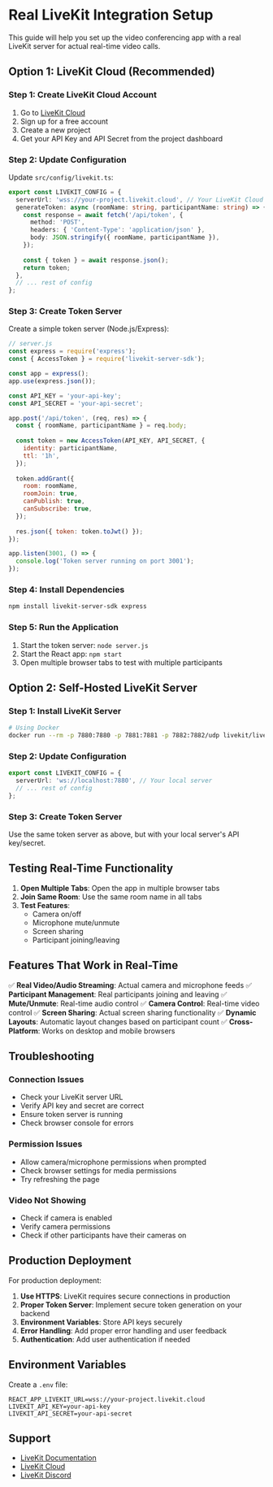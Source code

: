 # Real LiveKit Integration Setup

This guide will help you set up the video conferencing app with a real LiveKit server for actual real-time video calls.

## Option 1: LiveKit Cloud (Recommended)

### Step 1: Create LiveKit Cloud Account
1. Go to [LiveKit Cloud](https://cloud.livekit.io/)
2. Sign up for a free account
3. Create a new project
4. Get your API Key and API Secret from the project dashboard

### Step 2: Update Configuration
Update `src/config/livekit.ts`:

```typescript
export const LIVEKIT_CONFIG = {
  serverUrl: 'wss://your-project.livekit.cloud', // Your LiveKit Cloud URL
  generateToken: async (roomName: string, participantName: string) => {
    const response = await fetch('/api/token', {
      method: 'POST',
      headers: { 'Content-Type': 'application/json' },
      body: JSON.stringify({ roomName, participantName }),
    });
    
    const { token } = await response.json();
    return token;
  },
  // ... rest of config
};
```

### Step 3: Create Token Server
Create a simple token server (Node.js/Express):

```javascript
// server.js
const express = require('express');
const { AccessToken } = require('livekit-server-sdk');

const app = express();
app.use(express.json());

const API_KEY = 'your-api-key';
const API_SECRET = 'your-api-secret';

app.post('/api/token', (req, res) => {
  const { roomName, participantName } = req.body;
  
  const token = new AccessToken(API_KEY, API_SECRET, {
    identity: participantName,
    ttl: '1h',
  });
  
  token.addGrant({
    room: roomName,
    roomJoin: true,
    canPublish: true,
    canSubscribe: true,
  });
  
  res.json({ token: token.toJwt() });
});

app.listen(3001, () => {
  console.log('Token server running on port 3001');
});
```

### Step 4: Install Dependencies
```bash
npm install livekit-server-sdk express
```

### Step 5: Run the Application
1. Start the token server: `node server.js`
2. Start the React app: `npm start`
3. Open multiple browser tabs to test with multiple participants

## Option 2: Self-Hosted LiveKit Server

### Step 1: Install LiveKit Server
```bash
# Using Docker
docker run --rm -p 7880:7880 -p 7881:7881 -p 7882:7882/udp livekit/livekit-server --dev
```

### Step 2: Update Configuration
```typescript
export const LIVEKIT_CONFIG = {
  serverUrl: 'ws://localhost:7880', // Your local server
  // ... rest of config
};
```

### Step 3: Create Token Server
Use the same token server as above, but with your local server's API key/secret.

## Testing Real-Time Functionality

1. **Open Multiple Tabs**: Open the app in multiple browser tabs
2. **Join Same Room**: Use the same room name in all tabs
3. **Test Features**:
   - Camera on/off
   - Microphone mute/unmute
   - Screen sharing
   - Participant joining/leaving

## Features That Work in Real-Time

✅ **Real Video/Audio Streaming**: Actual camera and microphone feeds
✅ **Participant Management**: Real participants joining and leaving
✅ **Mute/Unmute**: Real-time audio control
✅ **Camera Control**: Real-time video control
✅ **Screen Sharing**: Actual screen sharing functionality
✅ **Dynamic Layouts**: Automatic layout changes based on participant count
✅ **Cross-Platform**: Works on desktop and mobile browsers

## Troubleshooting

### Connection Issues
- Check your LiveKit server URL
- Verify API key and secret are correct
- Ensure token server is running
- Check browser console for errors

### Permission Issues
- Allow camera/microphone permissions when prompted
- Check browser settings for media permissions
- Try refreshing the page

### Video Not Showing
- Check if camera is enabled
- Verify camera permissions
- Check if other participants have their cameras on

## Production Deployment

For production deployment:

1. **Use HTTPS**: LiveKit requires secure connections in production
2. **Proper Token Server**: Implement secure token generation on your backend
3. **Environment Variables**: Store API keys securely
4. **Error Handling**: Add proper error handling and user feedback
5. **Authentication**: Add user authentication if needed

## Environment Variables

Create a `.env` file:

```env
REACT_APP_LIVEKIT_URL=wss://your-project.livekit.cloud
LIVEKIT_API_KEY=your-api-key
LIVEKIT_API_SECRET=your-api-secret
```

## Support

- [LiveKit Documentation](https://docs.livekit.io/)
- [LiveKit Cloud](https://cloud.livekit.io/)
- [LiveKit Discord](https://discord.gg/livekit)
